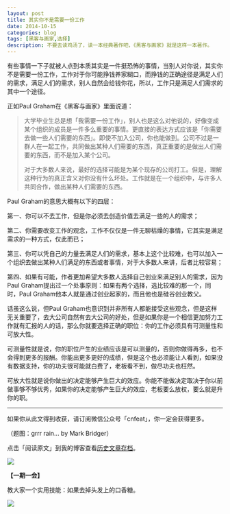 ```yaml
---
layout: post
title: 其实你不是需要一份工作
date: 2014-10-15
categories: blog
tags: [黑客与画家,选择]
description: 不要去读鸡汤了，读一本经典著作吧，《黑客与画家》就是这样一本著作。
---
```


有些事情一下子就被人点到本质其实是一件挺恐怖的事情，当别人对你说，其实你不是需要一份工作，工作对于你可能挣钱养家糊口，而挣钱的正确途径是满足人们的需求，满足人们的需求，别人自然会给钱你花，所以，工作只是满足人们需求的其中一个途径。

正如Paul Graham在《黑客与画家》里面说道：

>大学毕业生总是想「我需要一份工作」，别人也是这么对他说的，好像变成某个组织的成员是一件多么重要的事情。更直接的表达方式应该是「你需要去做一些人们需要的东西」。即使不加入公司，你也能做到。公司不过是一群人在一起工作，共同做出某种人们需要的东西，真正重要的是做出人们需要的东西，而不是加入某个公司。
>
>对于大多数人来说，最好的选择可能是为某个现存的公司打工。但是，理解这种行为的真正含义对你没有什么坏处。工作就是在一个组织中，与许多人共同合作，做出某种人们需要的东西。

Paul Graham的意思大概有以下的四层：

第一、你可以不去工作，但是你必须去创造价值去满足一些的人的需求；

第二、你需要改变工作的观念，工作不仅仅是一件无聊枯燥的事情，它其实是满足需求的一种方式，仅此而已；

第三、你可以凭自己的力量去满足人们的需求，基本上这个比较难，也可以加入一个组织去做出某种人们满足的东西或者事情，对于大多数人来讲，后者比较容易；

第四、如果有可能，作者更加希望大多数人选择自己创业来满足别人的需求，因为Paul Graham提出过一个处事原则：如果有两个选择，选比较难的那一个，同时，Paul Graham他本人就是通过创业起家的，而且他也是硅谷创业教父。

话虽这么说，但Paul Graham也意识到并非所有人都能接受这些观念，但是这样无关重要了，去大公司自然有去大公司的好处，但是如果你是一个相信更加努力工作就有汇报的人的话，那么你就要选择正确的职位：你的工作必须具有可测量性和可放大性。

可测量性就是说，你的职位产生的业绩应该是可以测量的，否则你做得再多，也不会得到更多的报酬。你能出更多更好的成绩，但是这个也必须能让人看到，如果没有数据支持，你的功夫很可能就白费了，老板看不到，做尽功夫也枉然。

可放大性就是说你做出的决定能够产生巨大的效应。你能不能做决定取决于你以前做事够不够优秀，如果你的决定能够产生巨大的效应，老板要么放权，要么就是升你的职。


----

如果你从此文得到收获，请订阅微信公众号「cnfeat」，你一定会获得更多。

（题图：grrr rain... by Mark Bridger）

点击「阅读原文」到我的博客查看[历史文章存档](http://xiaoyan.work)。

![](http://cnfeat.qiniudn.com/signitrue-2014-09-28.jpg)

**【一期一会】**


教大家一个实用技能：如果去掉头发上的口香糖。

![](http://cnfeat.qiniudn.com/DSC00204.JPG)



